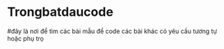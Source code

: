 # Trongbatdaucode
#đây là nơi để tìm các bài mẫu để code các bài khác có yêu cầu tương tự hoặc phụ trọ
